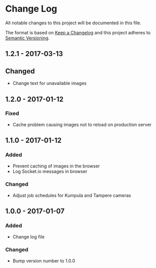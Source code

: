 # Change Log
All notable changes to this project will be documented in this file.

The format is based on [Keep a Changelog](http://keepachangelog.com/)
and this project adheres to [Semantic Versioning](http://semver.org/).

## 1.2.1 - 2017-03-13
## Changed
- Change text for unavailable images

## 1.2.0 - 2017-01-12
### Fixed
- Cache problem causing images not to reload on production server

## 1.1.0 - 2017-01-12
### Added
- Prevent caching of images in the browser
- Log Socket.io messages in browser

### Changed
- Adjust job schedules for Kumpula and Tampere cameras

## 1.0.0 - 2017-01-07
### Added
- Change log file

### Changed
- Bump version number to 1.0.0
